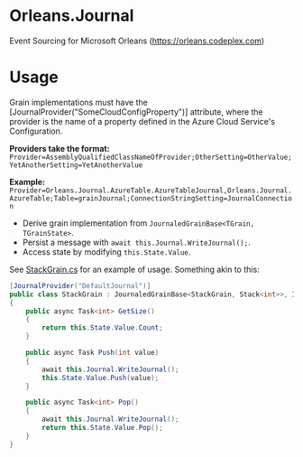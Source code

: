 Orleans.Journal
===============

Event Sourcing for Microsoft Orleans (https://orleans.codeplex.com)

# Usage
Grain implementations must have the [JournalProvider("SomeCloudConfigProperty")] attribute, where the provider is the name of a property defined in the Azure Cloud Service's Configuration.

**Providers take the format:**
`Provider=AssemblyQualifiedClassNameOfProvider;OtherSetting=OtherValue;YetAnotherSetting=YetAnotherValue`
  
**Example:**
`Provider=Orleans.Journal.AzureTable.AzureTableJournal,Orleans.Journal.AzureTable;Table=grainJournal;ConnectionStringSetting=JournalConnection`

* Derive grain implementation from `JournaledGrainBase<TGrain, TGrainState>`.
* Persist a message with `await this.Journal.WriteJournal();`.
* Access state by modifying `this.State.Value`.

See [StackGrain.cs](https://github.com/daprlabs/Orleans.Journal/blob/master/TestGrains/StackGrain.cs) for an example of usage. Something akin to this:
```c#
[JournalProvider("DefaultJournal")]
public class StackGrain : JournaledGrainBase<StackGrain, Stack<int>>, IStackGrain
{
    public async Task<int> GetSize()
    {
        return this.State.Value.Count;
    }

    public async Task Push(int value)
    {
        await this.Journal.WriteJournal();
        this.State.Value.Push(value);
    }

    public async Task<int> Pop()
    {
        await this.Journal.WriteJournal();
        return this.State.Value.Pop();
    }
}
```
